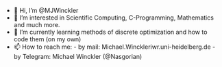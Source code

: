 - 👋 Hi, I’m @MJWinckler
- 👀 I’m interested in Scientific Computing, C-Programming, Mathematics 
         and much more.
- 🌱 I’m currently learning methods of discrete optimization and how
     to code them (on my own)
- 📫 How to reach me: 
      - by mail: Michael.Winckleriwr.uni-heidelberg.de
      - by Telegram: Michael Winckler (@Nasgorian)

<!---
MJWinckler/MJWinckler is a ✨ special ✨ repository because its `README.md` (this file) appears on your GitHub profile.
You can click the Preview link to take a look at your changes.
--->
